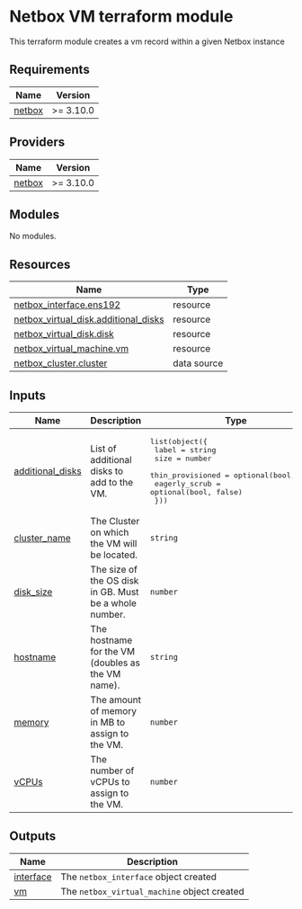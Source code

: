 <!-- BEGIN_TF_DOCS -->
# Netbox VM terraform module

This terraform module creates a vm record within a given Netbox instance

## Requirements

| Name | Version |
|------|---------|
| <a name="requirement_netbox"></a> [netbox](#requirement\_netbox) | >= 3.10.0 |

## Providers

| Name | Version |
|------|---------|
| <a name="provider_netbox"></a> [netbox](#provider\_netbox) | >= 3.10.0 |

## Modules

No modules.

## Resources

| Name | Type |
|------|------|
| [netbox_interface.ens192](https://registry.terraform.io/providers/e-breuninger/netbox/latest/docs/resources/interface) | resource |
| [netbox_virtual_disk.additional_disks](https://registry.terraform.io/providers/e-breuninger/netbox/latest/docs/resources/virtual_disk) | resource |
| [netbox_virtual_disk.disk](https://registry.terraform.io/providers/e-breuninger/netbox/latest/docs/resources/virtual_disk) | resource |
| [netbox_virtual_machine.vm](https://registry.terraform.io/providers/e-breuninger/netbox/latest/docs/resources/virtual_machine) | resource |
| [netbox_cluster.cluster](https://registry.terraform.io/providers/e-breuninger/netbox/latest/docs/data-sources/cluster) | data source |

## Inputs

| Name | Description | Type | Default | Required |
|------|-------------|------|---------|:--------:|
| <a name="input_additional_disks"></a> [additional\_disks](#input\_additional\_disks) | List of additional disks to add to the VM. | <pre>list(object({<br/>    label             = string<br/>    size              = number<br/>    thin_provisioned  = optional(bool, true)<br/>    eagerly_scrub     = optional(bool, false)<br/>  }))</pre> | `[]` | no |
| <a name="input_cluster_name"></a> [cluster\_name](#input\_cluster\_name) | The Cluster on which the VM will be located. | `string` | n/a | yes |
| <a name="input_disk_size"></a> [disk\_size](#input\_disk\_size) | The size of the OS disk in GB. Must be a whole number. | `number` | `null` | no |
| <a name="input_hostname"></a> [hostname](#input\_hostname) | The hostname for the VM (doubles as the VM name). | `string` | n/a | yes |
| <a name="input_memory"></a> [memory](#input\_memory) | The amount of memory in MB to assign to the VM. | `number` | `2048` | no |
| <a name="input_vCPUs"></a> [vCPUs](#input\_vCPUs) | The number of vCPUs to assign to the VM. | `number` | `2` | no |

## Outputs

| Name | Description |
|------|-------------|
| <a name="output_interface"></a> [interface](#output\_interface) | The `netbox_interface` object created |
| <a name="output_vm"></a> [vm](#output\_vm) | The `netbox_virtual_machine` object created |
<!-- END_TF_DOCS -->